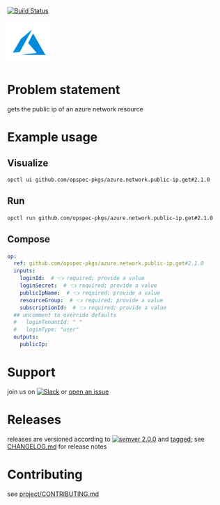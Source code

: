 [![Build Status](https://github.com/opspec-pkgs/azure.network.public-ip.get/workflows/build/badge.svg?branch=main)](https://github.com/opspec-pkgs/azure.network.public-ip.get/actions?query=workflow%3Abuild+branch%3Amain)

<img src="icon.svg" alt="icon" height="100px">

# Problem statement

gets the public ip of an azure network resource

# Example usage

## Visualize

```shell
opctl ui github.com/opspec-pkgs/azure.network.public-ip.get#2.1.0
```

## Run

```
opctl run github.com/opspec-pkgs/azure.network.public-ip.get#2.1.0
```

## Compose

```yaml
op:
  ref: github.com/opspec-pkgs/azure.network.public-ip.get#2.1.0
  inputs:
    loginId:  # 👈 required; provide a value
    loginSecret:  # 👈 required; provide a value
    publicIpName:  # 👈 required; provide a value
    resourceGroup:  # 👈 required; provide a value
    subscriptionId:  # 👈 required; provide a value
  ## uncomment to override defaults
  #   loginTenantId: " "
  #   loginType: "user"
  outputs:
    publicIp:
```

# Support

join us on
[![Slack](https://img.shields.io/badge/slack-opctl-E01563.svg)](https://join.slack.com/t/opctl/shared_invite/zt-51zodvjn-Ul_UXfkhqYLWZPQTvNPp5w)
or
[open an issue](https://github.com/opspec-pkgs/azure.network.public-ip.get/issues)

# Releases

releases are versioned according to
[![semver 2.0.0](https://img.shields.io/badge/semver-2.0.0-brightgreen.svg)](http://semver.org/spec/v2.0.0.html)
and [tagged](https://git-scm.com/book/en/v2/Git-Basics-Tagging); see
[CHANGELOG.md](CHANGELOG.md) for release notes

# Contributing

see
[project/CONTRIBUTING.md](https://github.com/opspec-pkgs/project/blob/main/CONTRIBUTING.md)
